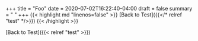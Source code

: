 +++
title = "Foo"
date = 2020-07-02T16:22:40-04:00
draft = false
summary = " "
+++
{{< highlight md "linenos=false" >}}
[Back to Test]({{</* relref "test" */>}})
{{< /highlight >}}

[Back to Test]({{< relref "test" >}})
